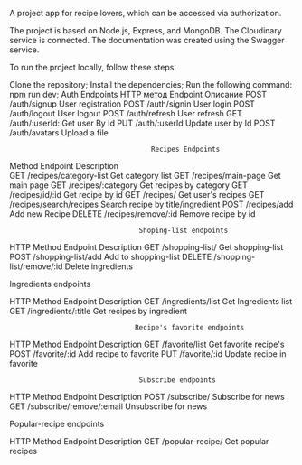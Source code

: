 A project app for recipe lovers, which can be accessed via authorization.

The project is based on Node.js, Express, and MongoDB. The Cloudinary service is connected. The documentation was created using the Swagger service.

To run the project locally, follow these steps:

Clone the repository;
Install the dependencies;
Run the following command: npm run dev;
                                                Auth Endpoints
HTTP метод                             Endpoint                                     Описание
POST                                    /auth/signup                                User registration
POST                                    /auth/signin                                User login
POST                                    /auth/logout                                User logout
POST                                    /auth/refresh                               User refresh
GET                                     /auth/:userId:                              Get user By Id
PUT                                     /auth/:userId                               Update user by Id
POST                                    /auth/avatars                               Upload a file

                                       Recipes Endpoints

Method                                  Endpoint                          Description                                
GET                                     /recipes/category-list              Get category list
GET                                     /recipes/main-page                  Get main page
GET                                     /recipes/:category                  Get recipes by category
GET                                     /recipes/id/:id                     Get recipe by id
GET                                     /recipes/                           Get user's recipes
GET                                     /recipes/search/recipes             Search recipe by title/ingredient
POST                                    /recipes/add                        Add new Recipe
DELETE                                  /recipes/remove/:id                 Remove recipe by id

                                    Shoping-list endpoints              

HTTP Method                             Endpoint                            Description
GET                                     /shopping-list/                     Get shopping-list
POST                                    /shopping-list/add                  Add to shopping-list
DELETE                                  /shopping-list/remove/:id           Delete ingredients

Ingredients endpoints

HTTP Method                             Endpoint                             Description
GET                                     /ingredients/list                    Get Ingredients list
GET                                     /ingredients/:title                  Get recipes by ingredient

                                   Recipe's favorite endpoints

HTTP Method                             Endpoint                             Description
GET                                     /favorite/list                       Get favorite recipe's
POST                                    /favorite/:id                        Add recipe to favorite
PUT                                     /favorite/:id                        Update recipe in favorite

                                    Subscribe endpoints

HTTP Method                             Endpoint                             Description
POST                                    /subscribe/                          Subscribe for news
GET                                     /subscribe/remove/:email             Unsubscribe for news

Popular-recipe endpoints

HTTP Method                             Endpoint                              Description
GET                                     /popular-recipe/                      Get popular recipes


